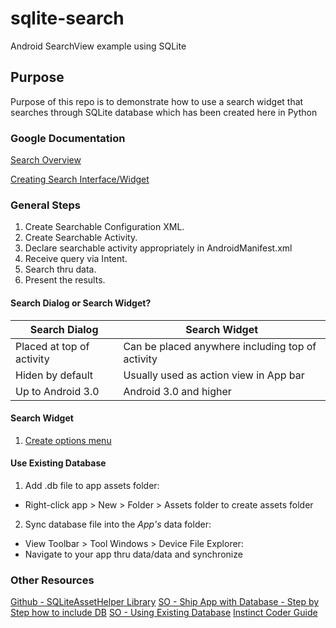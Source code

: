 # sqlite-search
Android SearchView example using SQLite
## Purpose
Purpose of this repo is to demonstrate how to use a search widget that searches through SQLite database which has been
created here in Python

### Google Documentation

[Search Overview](https://developer.android.com/guide/topics/search/index.html)

[Creating Search Interface/Widget](https://developer.android.com/guide/topics/search/search-dialog.html)

### General Steps
1. Create Searchable Configuration XML.
2. Create Searchable Activity.
3. Declare searchable activity appropriately in AndroidManifest.xml
4. Receive query via Intent.
5. Search thru data.
6. Present the results.

#### Search Dialog or Search Widget?
Search Dialog | Search Widget
--- | ---
Placed at top of activity | Can be placed anywhere including top of activity
Hiden by default | Usually used as action view in App bar
Up to Android 3.0 | Android 3.0 and higher


#### Search Widget
1. [Create options menu](https://developer.android.com/guide/topics/ui/menus.html#options-menu)


#### Use Existing Database
1. Add .db file to app assets folder:
  * Right-click app > New > Folder > Assets folder to create assets folder
2. Sync database file into the *App's* data folder:
  * View Toolbar > Tool Windows > Device File Explorer:
  * Navigate to your app thru data/data and synchronize



### Other Resources
[Github - SQLiteAssetHelper Library](https://github.com/jgilfelt/android-sqlite-asset-helper)
[SO - Ship App with Database - Step by Step how to include DB](https://stackoverflow.com/questions/513084/ship-an-application-with-a-database)
[SO - Using Existing Database](https://stackoverflow.com/questions/9109438/how-to-use-an-existing-database-with-an-android-application)
[Instinct Coder Guide](http://instinctcoder.com/android-studio-sqlite-search-searchview-actionbar/)